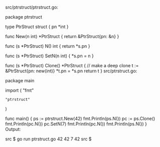 src/ptrstruct/ptrstruct.go:

package ptrstruct

type PtrStruct struct {
    pn *int
}

func New(n int) *PtrStruct {
    return &PtrStruct{pn: &n}
}

func (s *PtrStruct) N() int {
    return *s.pn
}

func (s *PtrStruct) SetN(n int) {
    *s.pn = n
}

func (s *PtrStruct) Clone() *PtrStruct {
    // make a deep clone
    t := &PtrStruct{pn: new(int)}
    *t.pn = *s.pn
    return t
}
src/ptrstruct.go:

package main

import (
    "fmt"

    "ptrstruct"
)

func main() {
    ps := ptrstruct.New(42)
    fmt.Println(ps.N())
    pc := ps.Clone()
    fmt.Println(pc.N())
    pc.SetN(7)
    fmt.Println(pc.N())
    fmt.Println(ps.N())
}
Output:

src $ go run ptrstruct.go
42
42
7
42
src $ 
